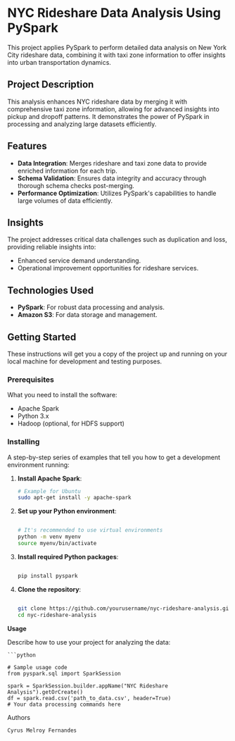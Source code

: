 # NYC Rideshare Data Analysis Using PySpark

This project applies PySpark to perform detailed data analysis on New York City rideshare data, combining it with taxi zone information to offer insights into urban transportation dynamics.

## Project Description

This analysis enhances NYC rideshare data by merging it with comprehensive taxi zone information, allowing for advanced insights into pickup and dropoff patterns. It demonstrates the power of PySpark in processing and analyzing large datasets efficiently.

## Features

- **Data Integration**: Merges rideshare and taxi zone data to provide enriched information for each trip.
- **Schema Validation**: Ensures data integrity and accuracy through thorough schema checks post-merging.
- **Performance Optimization**: Utilizes PySpark's capabilities to handle large volumes of data efficiently.

## Insights

The project addresses critical data challenges such as duplication and loss, providing reliable insights into:
- Enhanced service demand understanding.
- Operational improvement opportunities for rideshare services.

## Technologies Used

- **PySpark**: For robust data processing and analysis.
- **Amazon S3**: For data storage and management.

## Getting Started

These instructions will get you a copy of the project up and running on your local machine for development and testing purposes.

### Prerequisites

What you need to install the software:

- Apache Spark
- Python 3.x
- Hadoop (optional, for HDFS support)

### Installing

A step-by-step series of examples that tell you how to get a development environment running:

1. **Install Apache Spark**:

   ```bash
   # Example for Ubuntu
   sudo apt-get install -y apache-spark

2. **Set up your Python environment**:

    ```bash

    # It's recommended to use virtual environments
    python -m venv myenv
    source myenv/bin/activate

3. **Install required Python packages**:

    ```bash

    pip install pyspark

4. **Clone the repository**:

    ```bash

    git clone https://github.com/yourusername/nyc-rideshare-analysis.git
    cd nyc-rideshare-analysis

**Usage**

Describe how to use your project for analyzing the data:

    ```python

    # Sample usage code
    from pyspark.sql import SparkSession

    spark = SparkSession.builder.appName("NYC Rideshare Analysis").getOrCreate()
    df = spark.read.csv('path_to_data.csv', header=True)
    # Your data processing commands here

Authors

    Cyrus Melroy Fernandes
